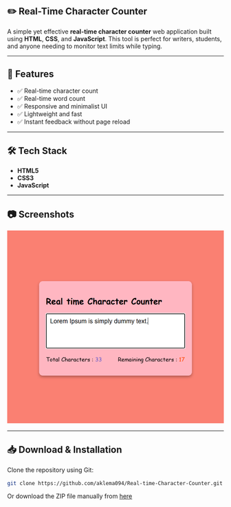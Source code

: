
## ✏️ Real-Time Character Counter

A simple yet effective **real-time character counter** web application built using **HTML**, **CSS**, and **JavaScript**. This tool is perfect for writers, students, and anyone needing to monitor text limits while typing.

---

## 🚀 Features  
- ✅ Real-time character count  
- ✅ Real-time word count  
- ✅ Responsive and minimalist UI  
- ✅ Lightweight and fast  
- ✅ Instant feedback without page reload  

---

## 🛠 Tech Stack  
- **HTML5**  
- **CSS3**  
- **JavaScript**

---

## 📷 Screenshots  
![Character Counter Screenshot](image/ss.png)  

---

## 📥 Download & Installation  

Clone the repository using Git:  
```bash
git clone https://github.com/aklema094/Real-time-Character-Counter.git
```

Or download the ZIP file manually from [here](https://github.com/aklema094/Real-time-Character-Counter/archive/refs/heads/main.zip)


